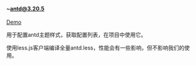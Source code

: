 #### ~antd@3.20.5

[Demo](https://364734461.github.io/antd-themes-config/)

用于配置antd主题样式，获取配置列表，在项目中使用它。

使用less.js客户端编译全量antd.less，性能会有一些影响，但不影响我们的使用。

